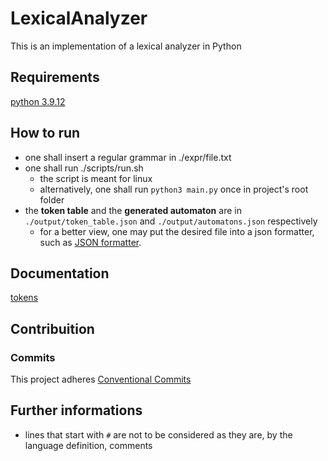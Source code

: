 # LexicalAnalyzer
This is an implementation of a lexical analyzer in Python

## Requirements
[python 3.9.12](https://www.python.org/downloads/release/python-3912/)

## How to run
- one shall insert a regular grammar in ./expr/file.txt
- one shall run ./scripts/run.sh
    - the script is meant for linux
    - alternatively, one shall run `python3 main.py` once in project's root folder
- the **token table** and the **generated automaton** are in `./output/token_table.json` and `./output/automatons.json` respectively
    - for a better view, one may put the desired file into a json formatter, such as [JSON formatter](https://jsonformatter.org/).
## Documentation
[tokens](https://docs.google.com/document/d/1lHORtHnWSRQFe5K1vXkKPAZxZMa5mhE2Ebdm48LD0Ls/edit?usp=sharing)

## Contribuition
### Commits
This project adheres [Conventional Commits](https://www.conventionalcommits.org/en/v1.0.0/)

## Further informations

- lines that start with `#` are not to be considered as they are, by the language definition, comments